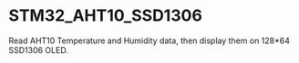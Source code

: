 # STM32_AHT10_SSD1306
Read AHT10 Temperature and Humidity data, then display them on 128*64 SSD1306 OLED.
